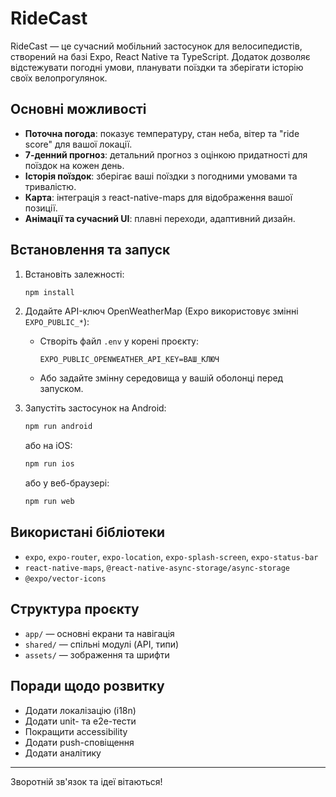 # RideCast

RideCast — це сучасний мобільний застосунок для велосипедистів, створений на базі Expo, React Native та TypeScript. Додаток дозволяє відстежувати погодні умови, планувати поїздки та зберігати історію своїх велопрогулянок.

## Основні можливості

- **Поточна погода**: показує температуру, стан неба, вітер та "ride score" для вашої локації.
- **7-денний прогноз**: детальний прогноз з оцінкою придатності для поїздок на кожен день.
- **Історія поїздок**: зберігає ваші поїздки з погодними умовами та тривалістю.
- **Карта**: інтеграція з react-native-maps для відображення вашої позиції.
- **Анімації та сучасний UI**: плавні переходи, адаптивний дизайн.

## Встановлення та запуск

1. Встановіть залежності:

   ```bash
   npm install
   ```

2. Додайте API-ключ OpenWeatherMap (Expo використовує змінні `EXPO_PUBLIC_*`):

   - Створіть файл `.env` у корені проєкту:

     ```
     EXPO_PUBLIC_OPENWEATHER_API_KEY=ВАШ_КЛЮЧ
     ```

   - Або задайте змінну середовища у вашій оболонці перед запуском.

3. Запустіть застосунок на Android:

   ```bash
   npm run android
   ```

   або на iOS:

   ```bash
   npm run ios
   ```

   або у веб-браузері:

   ```bash
   npm run web
   ```

## Використані бібліотеки

- `expo`, `expo-router`, `expo-location`, `expo-splash-screen`, `expo-status-bar`
- `react-native-maps`, `@react-native-async-storage/async-storage`
- `@expo/vector-icons`

## Структура проєкту

- `app/` — основні екрани та навігація
- `shared/` — спільні модулі (API, типи)
- `assets/` — зображення та шрифти

## Поради щодо розвитку

- Додати локалізацію (i18n)
- Додати unit- та e2e-тести
- Покращити accessibility
- Додати push-сповіщення
- Додати аналітику

---

Зворотній зв'язок та ідеї вітаються!